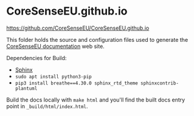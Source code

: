 # CoreSenseEU.github.io
https://github.com/CoreSenseEU/CoreSenseEU.github.io

This folder holds the source and configuration files used to generate the
[CoreSenseEU documentation](http://CoreSenseEU.github.io) web site.

Dependencies for Build: 
* [Sphinx](https://www.sphinx-doc.org/en/master/usage/installation.html)
* `sudo apt install python3-pip`
* `pip3 install breathe==4.30.0 sphinx_rtd_theme sphinxcontrib-plantuml`

Build the docs locally with `make html` and you'll find the built docs entry point in `_build/html/index.html`.

